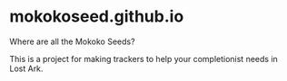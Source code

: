 # mokokoseed.github.io
Where are all the Mokoko Seeds?

This is a project for making trackers to help your completionist needs in Lost Ark.
